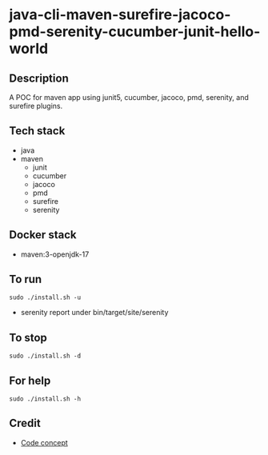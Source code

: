 # java-cli-maven-surefire-jacoco-pmd-serenity-cucumber-junit-hello-world

## Description
A POC for maven app using junit5, cucumber,
jacoco, pmd, serenity, and surefire plugins.

## Tech stack
- java
- maven
  - junit
  - cucumber
  - jacoco
  - pmd
  - surefire
  - serenity

## Docker stack
- maven:3-openjdk-17

## To run
`sudo ./install.sh -u`
- serenity report under bin/target/site/serenity

## To stop
`sudo ./install.sh -d`

## For help
`sudo ./install.sh -h`

## Credit
- [Code concept](https://github.com/serenity-bdd/serenity-cucumber-starter.git)
